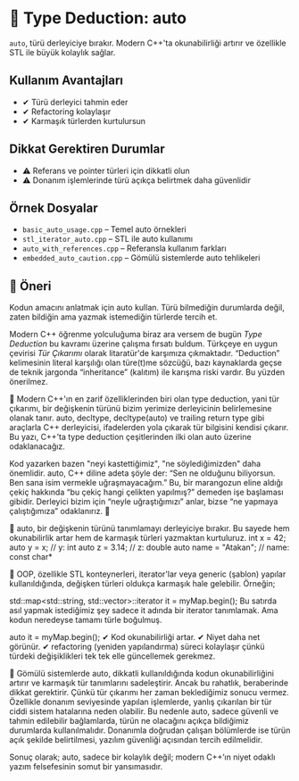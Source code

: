 # 🧠 Type Deduction: auto

`auto`, türü derleyiciye bırakır. Modern C++'ta okunabilirliği artırır ve özellikle STL ile büyük kolaylık sağlar.

## Kullanım Avantajları
- ✔ Türü derleyici tahmin eder
- ✔ Refactoring kolaylaşır
- ✔ Karmaşık türlerden kurtulursun

## Dikkat Gerektiren Durumlar
- ⚠️ Referans ve pointer türleri için dikkatli olun
- ⚠️ Donanım işlemlerinde türü açıkça belirtmek daha güvenlidir

## Örnek Dosyalar
- `basic_auto_usage.cpp` – Temel auto örnekleri
- `stl_iterator_auto.cpp` – STL ile auto kullanımı
- `auto_with_references.cpp` – Referansla kullanım farkları
- `embedded_auto_caution.cpp` – Gömülü sistemlerde auto tehlikeleri

## 📌 Öneri
Kodun amacını anlatmak için auto kullan. Türü bilmediğin durumlarda değil, zaten bildiğin ama yazmak istemediğin türlerde tercih et.


Modern C++ öğrenme yolculuğuma biraz ara versem de bugün *Type Deduction* bu kavramı üzerine çalışma fırsatı buldum. Türkçeye en uygun çevirisi *Tür Çıkarımı* olarak litaratür'de karşımıza çıkmaktadır. “Deduction” kelimesinin literal karşılığı olan türe(t)me sözcüğü, bazı kaynaklarda geçse de teknik jargonda “inheritance” (kalıtım) ile karışma riski vardır. Bu yüzden önerilmez.

📌 Modern C++'ın en zarif özelliklerinden biri olan type deduction, yani tür çıkarımı, bir değişkenin türünü bizim yerimize derleyicinin belirlemesine olanak tanır. 
auto, decltype, decltype(auto) ve trailing return type gibi araçlarla C++ derleyicisi, ifadelerden yola çıkarak tür bilgisini kendisi çıkarır.
Bu yazı, C++’ta type deduction çeşitlerinden ilki olan auto üzerine odaklanacağız.

Kod yazarken bazen "neyi kastettiğimiz", "ne söylediğimizden" daha önemlidir.
auto, C++ diline adeta şöyle der:
“Sen ne olduğunu biliyorsun. Ben sana isim vermekle uğraşmayacağım.”
Bu, bir marangozun eline aldığı çekiç hakkında “bu çekiç hangi çelikten yapılmış?” demeden işe başlaması gibidir.
Derleyici bizim için “neyle uğraştığımızı” anlar, bizse “ne yapmaya çalıştığımıza” odaklanırız. 🔨

🎯 auto, bir değişkenin türünü tanımlamayı derleyiciye bırakır.
Bu sayede hem okunabilirlik artar hem de karmaşık türleri yazmaktan kurtuluruz.
int x = 42;
auto y = x;      // y: int
auto z = 3.14;     // z: double
auto name = "Atakan"; // name: const char*

🧱 OOP, özellikle STL konteynerleri, iterator'lar veya generic (şablon) yapılar kullanıldığında, değişken türleri oldukça karmaşık hale gelebilir.
Örneğin;

std::map<std::string, std::vector<int>>::iterator it = myMap.begin();
Bu satırda asıl yapmak istediğimiz şey sadece it adında bir iterator tanımlamak. Ama kodun neredeyse tamamı türle boğulmuş.

auto it = myMap.begin();
 ✔ Kod okunabilirliği artar.
 ✔ Niyet daha net görünür.
 ✔ refactoring (yeniden yapılandırma) süreci kolaylaşır çünkü türdeki değişiklikleri tek tek elle güncellemek gerekmez.

🧭 Gömülü sistemlerde auto, dikkatli kullanıldığında kodun okunabilirliğini artırır ve karmaşık tür tanımlarını sadeleştirir.
Ancak bu rahatlık, beraberinde dikkat gerektirir. Çünkü tür çıkarımı her zaman beklediğimiz sonucu vermez. Özellikle donanım seviyesinde yapılan işlemlerde, yanlış çıkarılan bir tür ciddi sistem hatalarına neden olabilir. 
Bu nedenle auto, sadece güvenli ve tahmin edilebilir bağlamlarda, türün ne olacağını açıkça bildiğimiz durumlarda kullanılmalıdır.
Donanımla doğrudan çalışan bölümlerde ise türün açık şekilde belirtilmesi, yazılım güvenliği açısından tercih edilmelidir.

Sonuç olarak; auto, sadece bir kolaylık değil; modern C++’ın niyet odaklı yazım felsefesinin somut bir yansımasıdır.